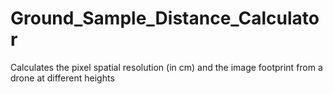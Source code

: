 # Ground_Sample_Distance_Calculator
Calculates the pixel spatial resolution (in cm) and the image footprint from a drone at different heights
